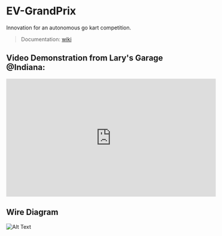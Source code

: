 # EV-GrandPrix
Innovation for an autonomous go kart competition.

> Documentation: [wiki](https://github.com/jimenezjose/EV-GrandPrix/wiki)

## Video Demonstration from Lary's Garage @Indiana: 
<iframe width="560" height="315" src="https://www.youtube.com/embed/vV8BebNH10I" title="YouTube video player" frameborder="0" allow="accelerometer; autoplay; clipboard-write; encrypted-media; gyroscope; picture-in-picture" allowfullscreen></iframe>

## Wire Diagram
![Alt Text](https://github.com/jimenezjose/EV-GrandPrix/blob/main/schematic/EV-GoKart-Schematic.png)
